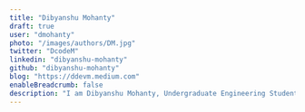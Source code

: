```yaml
---
title: "Dibyanshu Mohanty"
draft: true
user: "dmohanty"
photo: "/images/authors/DM.jpg"
twitter: "DcodeM"
linkedin: "dibyanshu-mohanty"
github: "dibyanshu-mohanty"
blog: "https://ddevm.medium.com"
enableBreadcrumb: false
description: "I am Dibyanshu Mohanty, Undergraduate Engineering Student at VIT, Vellore with a keen interest in Web and App Development"
---
```



